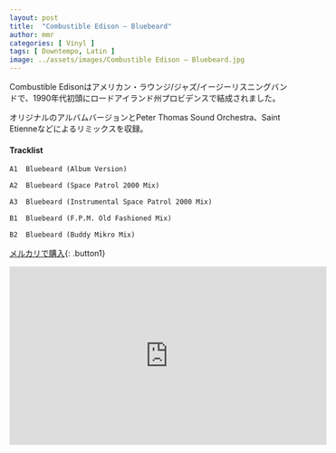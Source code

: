 ```yaml
---
layout: post
title:  "Combustible Edison – Bluebeard"
author: mmr
categories: [ Vinyl ]
tags: [ Downtempo, Latin ]
image: ../assets/images/Combustible Edison – Bluebeard.jpg
---
```


Combustible Edisonはアメリカン・ラウンジ/ジャズ/イージーリスニングバンドで、1990年代初頭にロードアイランド州プロビデンスで結成されました。

オリジナルのアルバムバージョンとPeter Thomas Sound Orchestra、Saint Etienneなどによるリミックスを収録。

#### Tracklist
```md
A1  Bluebeard (Album Version)

A2  Bluebeard (Space Patrol 2000 Mix)

A3  Bluebeard (Instrumental Space Patrol 2000 Mix)

B1  Bluebeard (F.P.M. Old Fashioned Mix)

B2  Bluebeard (Buddy Mikro Mix)
```

[メルカリで購入](https://jp.mercari.com/item/m92789980685?afid=6142608987){: .button1}

<iframe width="560" height="315" src="https://www.youtube.com/embed/h4Pbk2IbUqc?si=IH73kibsXEMVhQ0B" title="YouTube video player" frameborder="0" allow="accelerometer; autoplay; clipboard-write; encrypted-media; gyroscope; picture-in-picture; web-share" referrerpolicy="strict-origin-when-cross-origin" allowfullscreen></iframe>